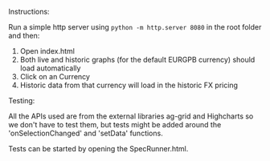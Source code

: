 Instructions:

Run a simple http server using `python -m http.server 8080` in the root folder and then:

1. Open index.html
2. Both live and historic graphs (for the default EURGPB currency) should load automatically 
3. Click on an Currency
4. Historic data from that currency will load in the historic FX pricing

Testing:

All the APIs used are from the external libraries ag-grid and Highcharts so we don't have to test them, but tests might be added around the 'onSelectionChanged' and 'setData' functions.

Tests can be started by opening the SpecRunner.html. 
